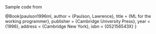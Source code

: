 Sample code from

@Book{paulson1996ml,
 author = {Paulson, Lawrence},
 title = {ML for the working programmer},
 publisher = {Cambridge University Press},
 year = {1996},
 address = {Cambridge New York},
 isbn = {052156543X}
 }
